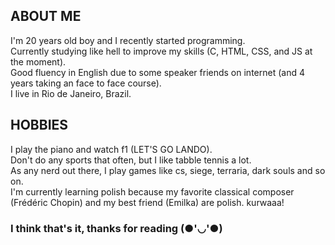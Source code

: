 ## ABOUT ME
I'm 20 years old boy and I recently started programming.<br/>
Currently studying like hell to improve my skills (C, HTML, CSS, and JS at the moment).<br/>
Good fluency in English due to some speaker friends on internet (and 4 years taking an face to face course).<br/>
I live in Rio de Janeiro, Brazil.<br/>
## HOBBIES
I play the piano and watch f1 (LET'S GO LANDO).<br/>
Don't do any sports that often, but I like tabble tennis a lot.<br/>
As any nerd out there, I play games like cs, siege, terraria, dark souls and so on.<br/>
I'm currently learning polish because my favorite classical composer (Frédéric Chopin) and my best friend (Emilka) are polish. kurwaaa!<br/>
### I think that's it, thanks for reading (●'◡'●)
